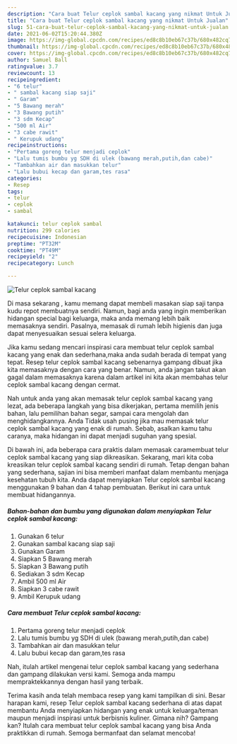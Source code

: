 ```yaml
---
description: "Cara buat Telur ceplok sambal kacang yang nikmat Untuk Jualan"
title: "Cara buat Telur ceplok sambal kacang yang nikmat Untuk Jualan"
slug: 51-cara-buat-telur-ceplok-sambal-kacang-yang-nikmat-untuk-jualan
date: 2021-06-02T15:20:44.380Z
image: https://img-global.cpcdn.com/recipes/ed8c8b10eb67c37b/680x482cq70/telur-ceplok-sambal-kacang-foto-resep-utama.jpg
thumbnail: https://img-global.cpcdn.com/recipes/ed8c8b10eb67c37b/680x482cq70/telur-ceplok-sambal-kacang-foto-resep-utama.jpg
cover: https://img-global.cpcdn.com/recipes/ed8c8b10eb67c37b/680x482cq70/telur-ceplok-sambal-kacang-foto-resep-utama.jpg
author: Samuel Ball
ratingvalue: 3.7
reviewcount: 13
recipeingredient:
- "6 telur"
- " sambal kacang siap saji"
- " Garam"
- "5 Bawang merah"
- "3 Bawang putih"
- "3 sdm Kecap"
- "500 ml Air"
- "3 cabe rawit"
- " Kerupuk udang"
recipeinstructions:
- "Pertama goreng telur menjadi ceplok"
- "Lalu tumis bumbu yg SDH di ulek (bawang merah,putih,dan cabe)"
- "Tambahkan air dan masukkan telur"
- "Lalu bubui kecap dan garam,tes rasa"
categories:
- Resep
tags:
- telur
- ceplok
- sambal

katakunci: telur ceplok sambal 
nutrition: 299 calories
recipecuisine: Indonesian
preptime: "PT32M"
cooktime: "PT49M"
recipeyield: "2"
recipecategory: Lunch

---
```



![Telur ceplok sambal kacang](https://img-global.cpcdn.com/recipes/ed8c8b10eb67c37b/680x482cq70/telur-ceplok-sambal-kacang-foto-resep-utama.jpg)

Di masa  sekarang , kamu memang dapat membeli masakan siap saji tanpa kudu repot membuatnya sendiri. Namun, bagi anda yang ingin memberikan hidangan special bagi keluarga, maka anda memang lebih baik memasaknya sendiri. Pasalnya, memasak di rumah lebih higienis dan juga dapat menyesuaikan sesuai selera keluarga.

Jika kamu sedang mencari inspirasi cara membuat telur ceplok sambal kacang yang enak dan sederhana,maka anda sudah berada di tempat yang tepat. Resep telur ceplok sambal kacang  sebenarnya gampang dibuat jika kita memasaknya dengan cara yang benar. Namun, anda jangan takut akan gagal dalam memasaknya 
karena dalam artikel ini kita akan membahas telur ceplok sambal kacang dengan cermat.  



Nah untuk anda yang akan memasak telur ceplok sambal kacang yang lezat, ada beberapa langkah yang bisa dikerjakan, pertama memilih jenis bahan, lalu pemilihan bahan segar, sampai cara mengolah dan menghidangkannya. Anda Tidak usah pusing jika mau memasak telur ceplok sambal kacang yang enak di rumah. Sebab, asalkan kamu  tahu caranya, maka hidangan ini dapat menjadi suguhan yang spesial.

Di bawah ini, ada beberapa cara praktis  dalam memasak caramembuat telur ceplok sambal kacang yang siap dikreasikan. Sekarang, mari kita coba kreasikan telur ceplok sambal kacang sendiri di rumah. Tetap dengan bahan yang sederhana, sajian ini bisa memberi manfaat dalam membantu menjaga kesehatan tubuh kita. Anda dapat menyiapkan Telur ceplok sambal kacang menggunakan 9 bahan dan 4 tahap pembuatan. Berikut ini cara untuk membuat hidangannya.

<!--inarticleads1-->

##### Bahan-bahan dan bumbu yang digunakan dalam menyiapkan Telur ceplok sambal kacang:

1. Gunakan 6 telur
1. Gunakan  sambal kacang siap saji
1. Gunakan  Garam
1. Siapkan 5 Bawang merah
1. Siapkan 3 Bawang putih
1. Sediakan 3 sdm Kecap
1. Ambil 500 ml Air
1. Siapkan 3 cabe rawit
1. Ambil  Kerupuk udang




<!--inarticleads2-->

##### Cara membuat Telur ceplok sambal kacang:

1. Pertama goreng telur menjadi ceplok
1. Lalu tumis bumbu yg SDH di ulek (bawang merah,putih,dan cabe)
1. Tambahkan air dan masukkan telur
1. Lalu bubui kecap dan garam,tes rasa




Nah, itulah artikel mengenai  telur ceplok sambal kacang  yang sederhana dan gampang dilakukan versi kami. Semoga anda mampu mempraktekkannya dengan hasil yang terbaik. 

Terima kasih anda telah membaca resep yang kami tampilkan di sini. Besar harapan kami, resep  Telur ceplok sambal kacang sederhana di atas dapat membantu Anda menyiapkan hidangan yang enak untuk keluarga/teman maupun menjadi inspirasi untuk berbisnis kuliner. Gimana nih? Gampang kan? Itulah cara membuat telur ceplok sambal kacang yang bisa Anda praktikkan di rumah. Semoga bermanfaat dan selamat mencoba!


